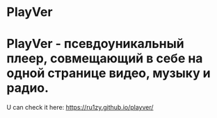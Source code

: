 ﻿# PlayVer
# PlayVer - псевдоуникальный плеер, совмещающий в себе на одной странице видео, музыку и радио.
U can check it here: https://ru1zy.github.io/playver/
